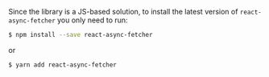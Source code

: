 Since the library is a JS-based solution, to install the latest version of `react-async-fetcher` you only need to run:

```bash
$ npm install --save react-async-fetcher
```

or

```bash
$ yarn add react-async-fetcher
```
